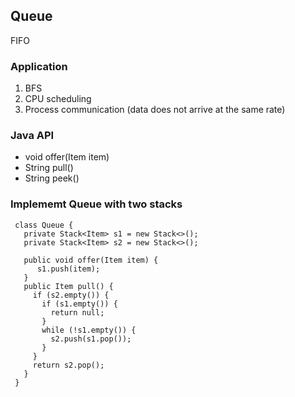  ## Queue ## 
 
 FIFO 
 
### Application ###
1. BFS
2. CPU scheduling
3. Process communication (data does not arrive at the same rate)

### Java API ###

* void offer(Item item)
* String pull()
* String peek()

### Implememt Queue with two stacks 

```
 class Queue {
   private Stack<Item> s1 = new Stack<>();
   private Stack<Item> s2 = new Stack<>();
   
   public void offer(Item item) {
      s1.push(item);
   }
   public Item pull() {
     if (s2.empty()) {
       if (s1.empty()) {
         return null;
       }
       while (!s1.empty()) {
         s2.push(s1.pop());
       }
     }
     return s2.pop();
   }
 }
 ```


